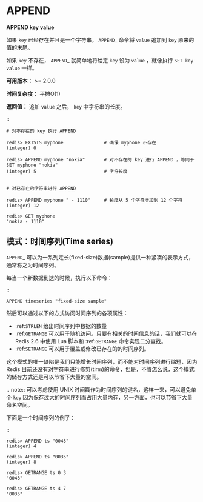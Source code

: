 # APPEND


**APPEND key value**

如果 ``key`` 已经存在并且是一个字符串， `APPEND`_ 命令将 ``value`` 追加到 ``key`` 原来的值的末尾。

如果 ``key`` 不存在， `APPEND`_ 就简单地将给定 ``key`` 设为 ``value`` ，就像执行 ``SET key value`` 一样。

**可用版本：**
    >= 2.0.0

**时间复杂度：**
    平摊O(1)

**返回值：**
    追加 ``value`` 之后， ``key`` 中字符串的长度。

::

    # 对不存在的 key 执行 APPEND

    redis> EXISTS myphone               # 确保 myphone 不存在
    (integer) 0

    redis> APPEND myphone "nokia"       # 对不存在的 key 进行 APPEND ，等同于 SET myphone "nokia"
    (integer) 5                         # 字符长度


    # 对已存在的字符串进行 APPEND

    redis> APPEND myphone " - 1110"     # 长度从 5 个字符增加到 12 个字符
    (integer) 12  

    redis> GET myphone 
    "nokia - 1110"

模式：时间序列(Time series)
------------------------------

`APPEND`_ 可以为一系列定长(fixed-size)数据(sample)提供一种紧凑的表示方式，通常称之为时间序列。

每当一个新数据到达的时候，执行以下命令：

::

    APPEND timeseries "fixed-size sample"
    
然后可以通过以下的方式访问时间序列的各项属性：

- :ref:`STRLEN` 给出时间序列中数据的数量
- :ref:`GETRANGE` 可以用于随机访问。只要有相关的时间信息的话，我们就可以在 Redis 2.6 中使用 Lua 脚本和 :ref:`GETRANGE` 命令实现二分查找。
- :ref:`SETRANGE` 可以用于覆盖或修改已存在的的时间序列。

这个模式的唯一缺陷是我们只能增长时间序列，而不能对时间序列进行缩短，因为 Redis 目前还没有对字符串进行修剪(tirm)的命令，但是，不管怎么说，这个模式的储存方式还是可以节省下大量的空间。

.. note:: 可以考虑使用 UNIX 时间戳作为时间序列的键名，这样一来，可以避免单个 ``key`` 因为保存过大的时间序列而占用大量内存，另一方面，也可以节省下大量命名空间。

下面是一个时间序列的例子：

::

    redis> APPEND ts "0043"
    (integer) 4

    redis> APPEND ts "0035"
    (integer) 8

    redis> GETRANGE ts 0 3
    "0043"

    redis> GETRANGE ts 4 7
    "0035"
